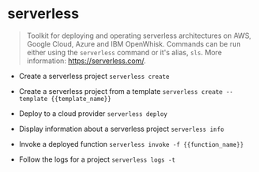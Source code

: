 # serverless
> Toolkit for deploying and operating serverless architectures on AWS, Google Cloud, Azure and IBM OpenWhisk.
> Commands can be run either using the `serverless` command or it's alias, `sls`.
> More information: <https://serverless.com/>.

- Create a serverless project
`serverless create`

- Create a serverless project from a template
`serverless create --template {{template_name}}`

- Deploy to a cloud provider
`serverless deploy`

- Display information about a serverless project
`serverless info`

- Invoke a deployed function
`serverless invoke -f {{function_name}}`

- Follow the logs for a project
`serverless logs -t`
